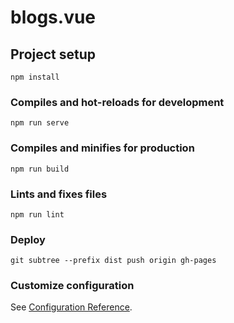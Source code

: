 # blogs.vue

## Project setup
```
npm install
```

### Compiles and hot-reloads for development
```
npm run serve
```

### Compiles and minifies for production
```
npm run build
```

### Lints and fixes files
```
npm run lint
```

### Deploy
```
git subtree --prefix dist push origin gh-pages
```


### Customize configuration
See [Configuration Reference](https://cli.vuejs.org/config/).
